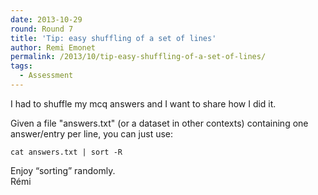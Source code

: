 ```yaml
---
date: 2013-10-29
round: Round 7
title: 'Tip: easy shuffling of a set of lines'
author: Remi Emonet
permalink: /2013/10/tip-easy-shuffling-of-a-set-of-lines/
tags:
  - Assessment
---
```

I had to shuffle my mcq answers and I want to share how I did it.

Given a file "answers.txt" (or a dataset in other contexts) containing one answer/entry per line, you can just use:

`cat answers.txt | sort -R`

Enjoy “sorting” randomly.  
Rémi
